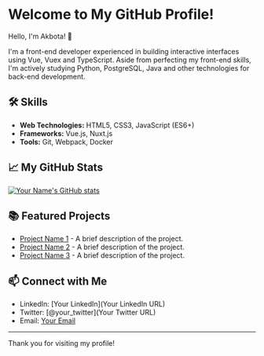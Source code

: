 # Welcome to My GitHub Profile!

Hello, I'm Akbota! 👋

I'm a front-end developer experienced in building interactive interfaces using Vue, Vuex and TypeScript. Aside from perfecting my front-end skills, I'm actively studying Python, PostgreSQL, Java and other technologies for back-end development.

## 🛠 Skills

- **Web Technologies:** HTML5, CSS3, JavaScript (ES6+)
- **Frameworks:** Vue.js, Nuxt.js
- **Tools:** Git, Webpack, Docker

## 📈 My GitHub Stats

[![Your Name's GitHub stats](https://github-readme-stats.vercel.app/api?username=your_github_username&show_icons=true&theme=radical)](https://github.com/your_github_username)

## 📚 Featured Projects

- [Project Name 1](link_to_repository) - A brief description of the project.
- [Project Name 2](link_to_repository) - A brief description of the project.
- [Project Name 3](link_to_repository) - A brief description of the project.

## 📫 Connect with Me

- LinkedIn: [Your LinkedIn](Your LinkedIn URL)
- Twitter: [@your_twitter](Your Twitter URL)
- Email: [Your Email](mailto:your_email)

---

Thank you for visiting my profile!
